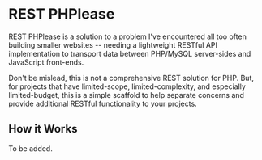 # REST PHPlease
REST PHPlease is a solution to a problem I've encountered all too often building smaller websites -- 
needing a lightweight RESTful API implementation to transport data between PHP/MySQL server-sides and JavaScript 
front-ends.

Don't be mislead, this is not a comprehensive REST solution for PHP. But, for projects that have limited-scope, 
limited-complexity, and especially limited-budget, this is a simple scaffold to help separate concerns and provide
additional RESTful functionality to your projects.

## How it Works
To be added.
